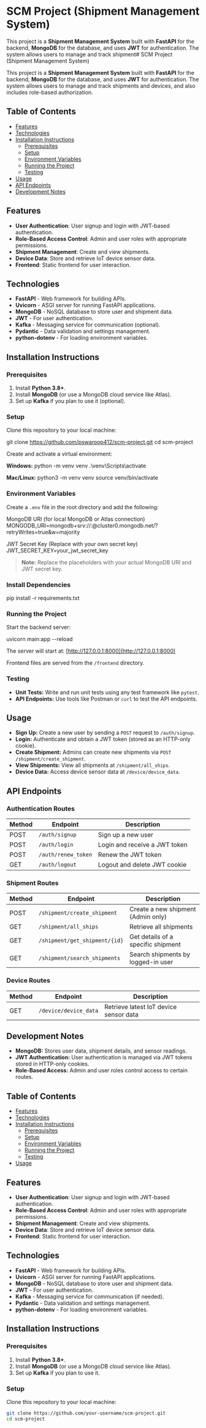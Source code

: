 # SCM Project (Shipment Management System)

This project is a **Shipment Management System** built with **FastAPI** for the backend, **MongoDB** for the database, and uses **JWT** for authentication. The system allows users to manage and track shipment# SCM Project (Shipment Management System)

This project is a **Shipment Management System** built with **FastAPI** for the backend, **MongoDB** for the database, and uses **JWT** for authentication. The system allows users to manage and track shipments and devices, and also includes role-based authorization.

## Table of Contents
- [Features](#features)
- [Technologies](#technologies)
- [Installation Instructions](#installation-instructions)
  - [Prerequisites](#prerequisites)
  - [Setup](#setup)
  - [Environment Variables](#environment-variables)
  - [Running the Project](#running-the-project)
  - [Testing](#testing)
- [Usage](#usage)
- [API Endpoints](#api-endpoints)
- [Development Notes](#development-notes)

## Features
- **User Authentication**: User signup and login with JWT-based authentication.
- **Role-Based Access Control**: Admin and user roles with appropriate permissions.
- **Shipment Management**: Create and view shipments.
- **Device Data**: Store and retrieve IoT device sensor data.
- **Frontend**: Static frontend for user interaction.

## Technologies
- **FastAPI** - Web framework for building APIs.
- **Uvicorn** - ASGI server for running FastAPI applications.
- **MongoDB** - NoSQL database to store user and shipment data.
- **JWT** - For user authentication.
- **Kafka** - Messaging service for communication (optional).
- **Pydantic** - Data validation and settings management.
- **python-dotenv** - For loading environment variables.

## Installation Instructions

### Prerequisites
1. Install **Python 3.8+**.
2. Install **MongoDB** (or use a MongoDB cloud service like Atlas).
3. Set up **Kafka** if you plan to use it (optional).

### Setup

Clone this repository to your local machine:

git clone https://github.com/pswaroop412/scm-project.git
cd scm-project



Create and activate a virtual environment:

**Windows:**
python -m venv venv
.\venv\Scripts\activate



**Mac/Linux:**
python3 -m venv venv
source venv/bin/activate



### Environment Variables

Create a `.env` file in the root directory and add the following:

MongoDB URI (for local MongoDB or Atlas connection)
MONGODB_URI=mongodb+srv://<your-username>:<your-password>@cluster0.mongodb.net/<your-db-name>?retryWrites=true&w=majority

JWT Secret Key (Replace with your own secret key)
JWT_SECRET_KEY=your_jwt_secret_key



> **Note:** Replace the placeholders with your actual MongoDB URI and JWT secret key.

### Install Dependencies

pip install -r requirements.txt



### Running the Project

Start the backend server:

uvicorn main:app --reload



The server will start at: [http://127.0.0.1:8000](http://127.0.0.1:8000)

Frontend files are served from the `/frontend` directory.

### Testing

- **Unit Tests:** Write and run unit tests using any test framework like `pytest`.
- **API Endpoints:** Use tools like Postman or `curl` to test the API endpoints.

## Usage

- **Sign Up:** Create a new user by sending a `POST` request to `/auth/signup`.
- **Login:** Authenticate and obtain a JWT token (stored as an HTTP-only cookie).
- **Create Shipment:** Admins can create new shipments via `POST /shipment/create_shipment`.
- **View Shipments:** View all shipments at `/shipment/all_ships`.
- **Device Data:** Access device sensor data at `/device/device_data`.

## API Endpoints

### Authentication Routes

| Method | Endpoint             | Description                      |
|--------|----------------------|--------------------------------|
| POST   | `/auth/signup`       | Sign up a new user              |
| POST   | `/auth/login`        | Login and receive a JWT token   |
| POST   | `/auth/renew_token`  | Renew the JWT token             |
| GET    | `/auth/logout`       | Logout and delete JWT cookie    |

### Shipment Routes

| Method | Endpoint                          | Description                           |
|--------|---------------------------------|-------------------------------------|
| POST   | `/shipment/create_shipment`      | Create a new shipment (Admin only)  |
| GET    | `/shipment/all_ships`            | Retrieve all shipments               |
| GET    | `/shipment/get_shipment/{id}`   | Get details of a specific shipment   |
| GET    | `/shipment/search_shipments`     | Search shipments by logged-in user  |

### Device Routes

| Method | Endpoint              | Description                          |
|--------|-----------------------|------------------------------------|
| GET    | `/device/device_data`  | Retrieve latest IoT device sensor data |

## Development Notes

- **MongoDB:** Stores user data, shipment details, and sensor readings.
- **JWT Authentication:** User authentication is managed via JWT tokens stored in HTTP-only cookies.
- **Role-Based Access:** Admin and user roles control access to certain routes.


## Table of Contents
- [Features](#features)
- [Technologies](#technologies)
- [Installation Instructions](#installation-instructions)
  - [Prerequisites](#prerequisites)
  - [Setup](#setup)
  - [Environment Variables](#environment-variables)
  - [Running the Project](#running-the-project)
  - [Testing](#testing)
- [Usage](#usage)

## Features
- **User Authentication**: User signup and login with JWT-based authentication.
- **Role-Based Access Control**: Admin and user roles with appropriate permissions.
- **Shipment Management**: Create and view shipments.
- **Device Data**: Store and retrieve IoT device sensor data.
- **Frontend**: Static frontend for user interaction.

## Technologies
- **FastAPI** - Web framework for building APIs.
- **Uvicorn** - ASGI server for running FastAPI applications.
- **MongoDB** - NoSQL database to store user and shipment data.
- **JWT** - For user authentication.
- **Kafka** - Messaging service for communication (if needed).
- **Pydantic** - Data validation and settings management.
- **python-dotenv** - For loading environment variables.

## Installation Instructions

### Prerequisites
1. Install **Python 3.8+**.
2. Install **MongoDB** (or use a MongoDB cloud service like Atlas).
3. Set up **Kafka** if you plan to use it.

### Setup

Clone this repository to your local machine:

```bash
git clone https://github.com/your-username/scm-project.git
cd scm-project

